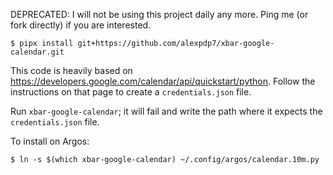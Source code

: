 DEPRECATED: I will not be using this project daily any more. Ping me (or fork directly) if you are interested.

```
$ pipx install git+https://github.com/alexpdp7/xbar-google-calendar.git
```

This code is heavily based on <https://developers.google.com/calendar/api/quickstart/python>.
Follow the instructions on that page to create a `credentials.json` file.

Run `xbar-google-calendar`; it will fail and write the path where it expects the `credentials.json` file.

To install on Argos:

```
$ ln -s $(which xbar-google-calendar) ~/.config/argos/calendar.10m.py
```
